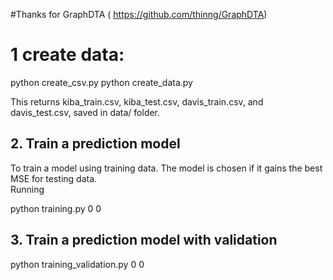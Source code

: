 #Thanks for GraphDTA ( https://github.com/thinng/GraphDTA)
# 1 create data:
python create_csv.py
python create_data.py

This returns kiba_train.csv, kiba_test.csv, davis_train.csv, and davis_test.csv, saved in data/ folder. 

## 2. Train a prediction model
To train a model using training data. The model is chosen if it gains the best MSE for testing data.  
Running 

python training.py 0 0 

## 3. Train a prediction model with validation 

python training_validation.py 0 0

